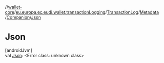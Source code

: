 //[wallet-core](../../../../../index.md)/[eu.europa.ec.eudi.wallet.transactionLogging](../../../index.md)/[TransactionLog](../../index.md)/[Metadata](../index.md)/[Companion](index.md)/[Json](-json.md)

# Json

[androidJvm]\
val [Json](-json.md): &lt;Error class: unknown class&gt;
